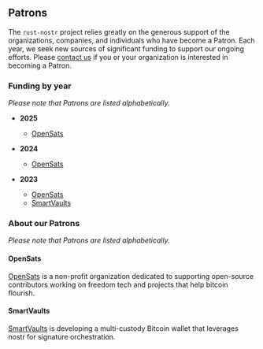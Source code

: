 ## Patrons

The `rust-nostr` project relies greatly on the generous support of the organizations, companies, and individuals who have become a Patron. 
Each year, we seek new sources of significant funding to support our ongoing efforts. 
Please [contact us](maintainers.md) if you or your organization is interested in becoming a Patron.

### Funding by year

*Please note that Patrons are listed alphabetically.*

- **2025**
  - [OpenSats](#opensats)

- **2024**
  - [OpenSats](#opensats)

- **2023**
  - [OpenSats](#opensats)
  - [SmartVaults](#smartvaults)

### About our Patrons

*Please note that Patrons are listed alphabetically.*

#### OpenSats

[OpenSats](https://opensats.org) is a non-profit organization dedicated to supporting open-source contributors working on freedom tech and projects that help bitcoin flourish.

#### SmartVaults

[SmartVaults](https://github.com/smartvaults) is developing a multi-custody Bitcoin wallet that leverages nostr for signature orchestration.
